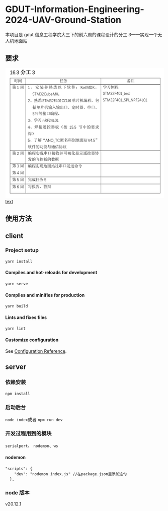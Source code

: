# GDUT-Information-Engineering-2024-UAV-Ground-Station

本项目是 gdut 信息工程学院大三下的前六周的课程设计的分工 3——实现一个无人机地面站

## 要求

![alt text](分工3.png)
[text](无人机.docx)

## 使用方法

###

## client

### Project setup

```
yarn install
```

#### Compiles and hot-reloads for development

```
yarn serve
```

#### Compiles and minifies for production

```
yarn build
```

#### Lints and fixes files

```
yarn lint
```

#### Customize configuration

See [Configuration Reference](https://cli.vuejs.org/config/).

## server

### 依赖安装

`npm install`

### 启动后台

`node index`或者 `npm run dev`

### 开发过程用到的模块

`serialport`、 `nodemon`、`ws`

#### nodemon

```
"scripts": {
    "dev": "nodemon index.js" //在package.json里添加这句
  },
```

### node 版本

v20.12.1
